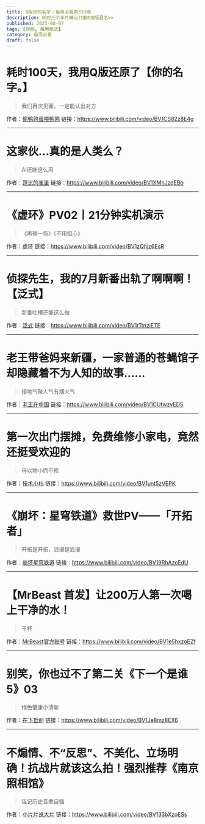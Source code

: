 ```yaml
---
title: Q版你的名字｜每周必看第333期
description: 耗时三个半月精心打磨的Q版君名>>
published: 2025-08-07
tags: [视频, 每周精选]
category: 每周必看
draft: false
---
```


# 耗时100天，我用Q版还原了【你的名字。】
> 我们再次见面，一定能认出对方

作者：[偷鹌鹑蛋喂鹌鹑](https://space.bilibili.com/384414474)
链接：https://www.bilibili.com/video/BV1CS82z8E4g

---

# 这家伙...真的是人类么？
> AI还能这么用

作者：[逗比的雀巢](https://space.bilibili.com/5294454)
链接：https://www.bilibili.com/video/BV1XMhJzqEBo

---

# 《虚环》PV02丨21分钟实机演示
> 《再输一场》《不用担心》

作者：[虚环](https://space.bilibili.com/320070259)
链接：https://www.bilibili.com/video/BV1zQhjz6EsR

---

# 侦探先生，我的7月新番出轨了啊啊啊！【泛式】
> 新番吐槽还能这么做

作者：[泛式](https://space.bilibili.com/63231)
链接：https://www.bilibili.com/video/BV1rTtnzjETE

---

# 老王带爸妈来新疆，一家普通的苍蝇馆子却隐藏着不为人知的故事……
> 接地气聚人气有烟火气

作者：[老王在中国](https://space.bilibili.com/3537122973714533)
链接：https://www.bilibili.com/video/BV1CUtwzvEDS

---

# 第一次出门摆摊，免费维修小家电，竟然还挺受欢迎的
> 毋以物小而不修

作者：[技术小杭](https://space.bilibili.com/397526548)
链接：https://www.bilibili.com/video/BV1unt5zVEPK

---

# 《崩坏：星穹铁道》救世PV——「开拓者」
> 开拓是开拓，浪漫是浪漫

作者：[崩坏星穹铁道](https://space.bilibili.com/1340190821)
链接：https://www.bilibili.com/video/BV19RhAzcEdU

---

# 【MrBeast 首发】让200万人第一次喝上干净的水！
> 干杯

作者：[MrBeast官方账号](https://space.bilibili.com/1027737427)
链接：https://www.bilibili.com/video/BV1e5hxzoEZf

---

# 别笑，你也过不了第二关《下一个是谁5》03
> 绿色健康小清新

作者：[在下哲别](https://space.bilibili.com/416128940)
链接：https://www.bilibili.com/video/BV1Je8mz8EX6

---

# 不煽情、不“反思”、不美化、立场明确！抗战片就该这么拍！强烈推荐《南京照相馆》
> 铭记历史吾辈自强

作者：[小片片说大片](https://space.bilibili.com/10119428)
链接：https://www.bilibili.com/video/BV133bXzoESs


